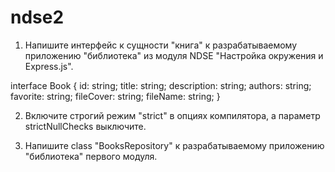 # ndse2

1. Напишите интерфейс к сущности "книга" к разрабатываемому приложению "библиотека" из модуля NDSE "Настройка окружения и Express.js".

interface Book {
    id: string;
    title: string;
    description: string;
    authors: string;
    favorite: string;
    fileCover: string;
    fileName: string;
}

2. Включите строгий режим "strict" в опциях компилятора, а параметр strictNullChecks выключите.


3. Напишите class "BooksRepository" к разрабатываемому приложению "библиотека" первого модуля.

